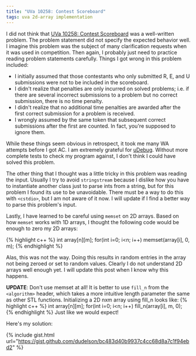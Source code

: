 ```yaml
---
title: "UVa 10258: Contest Scoreboard"
tags: uva 2d-array implementation
---
```

I did not think that [UVa 10258: Contest Scoreboard](https://uva.onlinejudge.org/index.php?option=com_onlinejudge&Itemid=8&page=show_problem&category=24&problem=1199) was a well-written problem. The problem statement did not specify the expected behavior well. I imagine this problem was the subject of many clarification requests when it was used in competition. Then again, I probably just need to practice reading problem statements carefully.<!--more--> Things I got wrong in this problem included:

  - I initially assumed that those contestants who only submitted R, E, and U submissions were not to be included in the scoreboard.
  - I didn't realize that penalties are only incurred on solved problems; i.e. if there are several incorrect submissions to a problem but no correct submission, there is no time penalty.
  - I didn't realize that no additional time penalties are awarded after the first correct submission for a problem is received.
  - I wrongly assumed by the same token that subsequent correct submissions after the first are counted. In fact, you're supposed to ignore them.
    
While these things seem obvious in retrospect, it took me many WA attempts before I got AC. I am extremely grateful for [uDebug](http://www.udebug.com/UVa/10258). Without more complete tests to check my program against, I don't think I could have solved this problem.

The other thing that I thought was a little tricky in this problem was reading the input. Usually I try to avoid `stringstream` because I dislike how you have to instantiate another class just to parse ints from a string, but for this problem I found its use to be unavoidable. There must be a way to do this with `<cstdio>`, but I am not aware of it now. I will update if I find a better way to parse this problem's input.

Lastly, I have learned to be careful using `memset` on 2D arrays. Based on how `memset` works with 1D arrays, I thought the following code would be enough to zero my 2D arrays:

{% highlight c++ %}
    int array[n][m];
for(int i=0; i<n; i++) memset(array[i], 0, m);
{% endhighlight %}

Alas, this was not the way. Doing this results in random entries in the array not being zeroed or set to random values. Clearly I do not understand 2D arrays well enough yet. I will update this post when I know why this happens.

**UPDATE**: Don't use memset at all! It is better to use `fill_n` from the `<algorithm>` header, which takes a more intuitive length parameter the same as other STL functions. Initializing a 2D nxm array using fill_n looks like:
{% highlight c++ %}
    int array[n][m];
for(int i=0; i<n; i++) fill_n(array[i], m, 0);
{% endhighlight %}
Just like we would expect!

Here's my solution:

{% include gist.html url="https://gist.github.com/dudelson/bc483d40b9937c4cc68d8a7c1f94ebd2" %}
